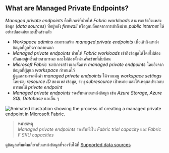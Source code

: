 
## What are Managed Private Endpoints?

_Managed private endpoints_ คือฟีเจอร์ที่ช่วยให้ _Fabric workloads_ สามารถเข้าถึงแหล่งข้อมูล (_data sources_) ที่อยู่หลัง _firewall_ หรือถูกบล็อกจากการเข้าถึงผ่าน _public internet_ ได้อย่างปลอดภัยและเป็นส่วนตัว

- _Workspace admins_ สามารถสร้าง _managed private endpoints_ เพื่อเข้าถึงแหล่งข้อมูลที่ถูกปิดจากภายนอก
- _Managed private endpoints_ ช่วยให้ _Fabric workloads_ เข้าถึงข้อมูลได้โดยไม่ต้องเปิดเผยสู่เครือข่ายสาธารณะ และไม่ต้องตั้งค่าเครือข่ายที่ซับซ้อน
- _Microsoft Fabric_ จะทำการสร้างและจัดการ _managed private endpoints_ โดยอิงจากข้อมูลที่ผู้ดูแล _workspace_ กำหนดไว้  
  ผู้ดูแลสามารถตั้งค่า _managed private endpoints_ ได้จากเมนู _workspace settings_ โดยระบุ _resource ID_ ของแหล่งข้อมูล, ระบุ _subresource_ เป้าหมาย และให้เหตุผลประกอบการขอใช้ _private endpoint_
- _Managed private endpoints_ รองรับหลายแหล่งข้อมูล เช่น _Azure Storage_, _Azure SQL Database_ และอื่น ๆ

![Animated illustration showing the process of creating a managed private endpoint in Microsoft Fabric.](https://learn.microsoft.com/en-us/fabric/security/media/security-managed-private-endpoints-overview/managed_private_endpoint.gif)

> **หมายเหตุ**  
> _Managed private endpoints_ รองรับทั้งใน _Fabric trial capacity_ และ _Fabric F SKU capacities_

ดูข้อมูลเพิ่มเติมเกี่ยวกับแหล่งข้อมูลที่รองรับได้ที่ [Supported data sources](https://learn.microsoft.com/en-us/fabric/security/security-managed-private-endpoints-create#supported-data-sources)